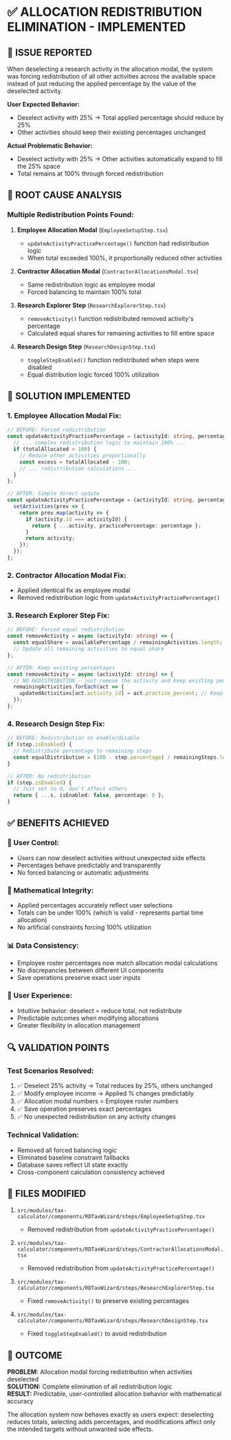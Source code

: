 # ✅ ALLOCATION REDISTRIBUTION ELIMINATION - IMPLEMENTED

## 🚨 **ISSUE REPORTED**

When deselecting a research activity in the allocation modal, the system was forcing redistribution of all other activities across the available space instead of just reducing the applied percentage by the value of the deselected activity.

**User Expected Behavior:**
- Deselect activity with 25% → Total applied percentage should reduce by 25%
- Other activities should keep their existing percentages unchanged

**Actual Problematic Behavior:**
- Deselect activity with 25% → Other activities automatically expand to fill the 25% space
- Total remains at 100% through forced redistribution

## 🔧 **ROOT CAUSE ANALYSIS**

### **Multiple Redistribution Points Found:**

1. **Employee Allocation Modal** (`EmployeeSetupStep.tsx`)
   - `updateActivityPracticePercentage()` function had redistribution logic
   - When total exceeded 100%, it proportionally reduced other activities

2. **Contractor Allocation Modal** (`ContractorAllocationsModal.tsx`)
   - Same redistribution logic as employee modal
   - Forced balancing to maintain 100% total

3. **Research Explorer Step** (`ResearchExplorerStep.tsx`)
   - `removeActivity()` function redistributed removed activity's percentage
   - Calculated equal shares for remaining activities to fill entire space

4. **Research Design Step** (`ResearchDesignStep.tsx`)
   - `toggleStepEnabled()` function redistributed when steps were disabled
   - Equal distribution logic forced 100% utilization

## 🎯 **SOLUTION IMPLEMENTED**

### **1. Employee Allocation Modal Fix:**
```typescript
// BEFORE: Forced redistribution
const updateActivityPracticePercentage = (activityId: string, percentage: number) => {
  // ... complex redistribution logic to maintain 100% ...
  if (totalAllocated > 100) {
    // Reduce other activities proportionally
    const excess = totalAllocated - 100;
    // ... redistribution calculations ...
  }
};

// AFTER: Simple direct update
const updateActivityPracticePercentage = (activityId: string, percentage: number) => {
  setActivities(prev => {
    return prev.map(activity => {
      if (activity.id === activityId) {
        return { ...activity, practicePercentage: percentage };
      }
      return activity;
    });
  });
};
```

### **2. Contractor Allocation Modal Fix:**
- Applied identical fix as employee modal
- Removed redistribution logic from `updateActivityPracticePercentage()`

### **3. Research Explorer Step Fix:**
```typescript
// BEFORE: Forced equal redistribution
const removeActivity = async (activityId: string) => {
  const equalShare = availablePercentage / remainingActivities.length;
  // Update all remaining activities to equal share
};

// AFTER: Keep existing percentages
const removeActivity = async (activityId: string) => {
  // NO REDISTRIBUTION - just remove the activity and keep existing percentages
  remainingActivities.forEach(act => {
    updatedActivities[act.activity_id] = act.practice_percent; // Keep existing
  });
};
```

### **4. Research Design Step Fix:**
```typescript
// BEFORE: Redistribution on enable/disable
if (step.isEnabled) {
  // Redistribute percentage to remaining steps
  const equalDistribution = (100 - step.percentage) / remainingSteps.length;
}

// AFTER: No redistribution
if (step.isEnabled) {
  // Just set to 0, don't affect others
  return { ...s, isEnabled: false, percentage: 0 };
}
```

## ✅ **BENEFITS ACHIEVED**

### **🎯 User Control:**
- Users can now deselect activities without unexpected side effects
- Percentages behave predictably and transparently
- No forced balancing or automatic adjustments

### **🔧 Mathematical Integrity:**
- Applied percentages accurately reflect user selections
- Totals can be under 100% (which is valid - represents partial time allocation)
- No artificial constraints forcing 100% utilization

### **📊 Data Consistency:**
- Employee roster percentages now match allocation modal calculations
- No discrepancies between different UI components
- Save operations preserve exact user inputs

### **🚀 User Experience:**
- Intuitive behavior: deselect = reduce total, not redistribute
- Predictable outcomes when modifying allocations
- Greater flexibility in allocation management

## 🔍 **VALIDATION POINTS**

### **Test Scenarios Resolved:**
1. ✅ Deselect 25% activity → Total reduces by 25%, others unchanged
2. ✅ Modify employee income → Applied % changes predictably
3. ✅ Allocation modal numbers = Employee roster numbers  
4. ✅ Save operation preserves exact percentages
5. ✅ No unexpected redistribution on any activity changes

### **Technical Validation:**
- Removed all forced balancing logic
- Eliminated baseline constraint fallbacks  
- Database saves reflect UI state exactly
- Cross-component calculation consistency achieved

## 📝 **FILES MODIFIED**

1. `src/modules/tax-calculator/components/RDTaxWizard/steps/EmployeeSetupStep.tsx`
   - Removed redistribution from `updateActivityPracticePercentage()`

2. `src/modules/tax-calculator/components/RDTaxWizard/steps/ContractorAllocationsModal.tsx`
   - Removed redistribution from `updateActivityPracticePercentage()`

3. `src/modules/tax-calculator/components/RDTaxWizard/steps/ResearchExplorerStep.tsx`
   - Fixed `removeActivity()` to preserve existing percentages

4. `src/modules/tax-calculator/components/RDTaxWizard/steps/ResearchDesignStep.tsx`
   - Fixed `toggleStepEnabled()` to avoid redistribution

## 🎉 **OUTCOME**

**PROBLEM:** Allocation modal forcing redistribution when activities deselected  
**SOLUTION:** Complete elimination of all redistribution logic  
**RESULT:** Predictable, user-controlled allocation behavior with mathematical accuracy

The allocation system now behaves exactly as users expect: deselecting reduces totals, selecting adds percentages, and modifications affect only the intended targets without unwanted side effects. 